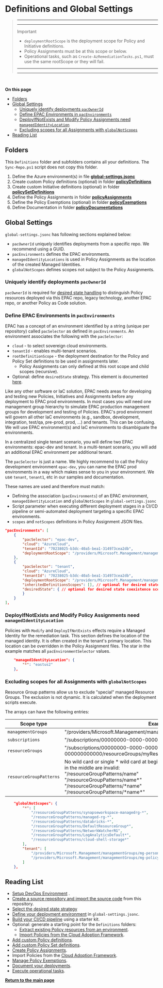 
# Definitions and Global Settings

> ---
> ---
>
> Important
>
> - `deploymentRootScope` is the deployment scope for Policy and Initiative definitions.
> - Policy Assignments must be at this scope or below.
> - Operational tasks, such as `Create-AzRemediationTasks.ps1`, must use the same rootScope or they will fail.
>
> ---
> ---

<br/>

**On this page**

* [Folders](#folders)
* [Global Settings](#global-settings)
  * [Uniquely identify deployments `pacOwnerId`](#uniquely-identify-deployments-pacownerid)
  * [Define EPAC Environments in `pacEnvironments`](#define-epac-environments-in-pacenvironments)
  * [DeployIfNotExists and Modify Policy Assignments need `managedIdentityLocation`](#deployifnotexists-and-modify-policy-assignments-need-managedidentitylocation)
  * [Excluding scopes for all Assignments with `globalNotScopes`](#excluding-scopes-for-all-assignments-with-globalnotscopes)
* [Reading List](#reading-list)

## Folders

This `Definitions` folder and subfolders contains all your definitions. The `Sync-Repo.ps1` script does not copy this folder.

1. Define the Azure environment(s) in file **[global-settings.jsonc](#global-settings)**
1. Create custom Policy definitions (optional) in folder **[policyDefinitions](policy-definitions.md)**
1. Create custom Initiative definitions (optional) in folder **[policySetDefinitions](policy-set-definitions.md)**
1. Define the Policy Assignments in folder **[policyAssignments](policy-assignments.md)**
1. Define the Policy Exemptions (optional) in folder **[policyExemptions](policy-exemptions.md)**
1. Define Documentation in folder **[policyDocumentations](documenting-assignments-and-policy-sets.md)**

## Global Settings

`global-settings.jsonc` has following sections explained below:

- `pacOwnerId` uniquely identifies deployments from a specific repo. We recommend using a GUID.
- `pacEnvironments` defines the EPAC environments.
- `managedIdentityLocations` is used in Policy Assignments as the location of the created Managed Identities.
- `globalNotScopes` defines scopes not subject to the Policy Assignments.

### Uniquely identify deployments `pacOwnerId`

`pacOwnerId` is required for [desired state handling](desired-state-strategy.md) to distinguish Policy resources deployed via this EPAC repo, legacy technology, another EPAC repo, or another Policy as Code solution.

### Define EPAC Environments in `pacEnvironments`

EPAC has a concept of an environment identified by a string (unique per repository) called `pacSelector` as defined in `pacEnvironments`. An environment associates the following with the `pacSelector`:

- `cloud` - to select sovereign cloud environments.
- `tenantId` - enables multi-tenant scenarios.
- `rootDefinitionScope` - the deployment destination for the Policy and Policy Set definitions to be used in assignments later.
  - Policy Assignments can only defined at this root scope and child scopes (recursive).
- Optional: define `desiredState` strategy. This element is documented [here](desired-state-strategy.md).

Like any other software or IaC solution, EPAC needs areas for developing and testing new Policies, Initiatives and Assignments before any deployment to EPAC prod environments. In most cases you will need one management group hierarchy to simulate EPAC production management groups for development and testing of Policies. EPAC's prod environment will govern all other IaC environments (e.g., sandbox, development, integration, test/qa, pre-prod, prod, ...) and tenants. This can be confusing. We will use EPAC environment(s) and IaC environments to disambiguate the environments.

In a centralized single tenant scenario, you will define two EPAC environments: epac-dev and tenant. In a multi-tenant scenario, you will add an additional EPAC environment per additional tenant.

The `pacSelector` is just a name. We highly recommend to call the Policy development environment `epac-dev`, you can name the EPAC prod environments in a way which makes sense to you in your environment. We use `tenant`, `tenant1`, etc in our samples and documentation.

These names are used and therefore must match:

- Defining the association (`pacEnvironments`) of an EPAC environment, `managedIdentityLocation` and `globalNotScopes` in `global-settings.jsonc`
- Script parameter when executing different deployment stages in a CI/CD pipeline or semi-automated deployment targeting a specific EPAC environments.
- `scopes` and `notScopes` definitions in Policy Assignment JSON files.

```json
"pacEnvironments": [
    {
        "pacSelector": "epac-dev",
        "cloud": "AzureCloud",
        "tenantId": "70238025-b3dc-40a5-bea1-314973cea2db",
        "deploymentRootScope": "/providers/Microsoft.Management/managementGroups/PAC-Heinrich-Dev"
    },
    {
        "pacSelector": "tenant",
        "cloud": "AzureCloud",
        "tenantId": "70238025-b3dc-40a5-bea1-314973cea2db",
        "deploymentRootScope": "/providers/Microsoft.Management/managementGroups/Contoso-Root",
        "inheritedDefinitionsScopes": [], // optional for desired state coexistence scenarios
        "desiredState": { // optional for desired state coexistence scenarios
        }
    }
],
```

### DeployIfNotExists and Modify Policy Assignments need `managedIdentityLocation`

Policies with `Modify` and `DeployIfNotExists` effects require a Managed Identity for the remediation task. This section defines the location of the managed identity. It is often created in the tenant's primary location. This location can be overridden in the Policy Assignment files. The star in the example matches all `pacEnvironmentSelector` values.

```json
    "managedIdentityLocation": {
        "*": "eastus2"
    },
```

### Excluding scopes for all Assignments with `globalNotScopes`

Resource Group patterns allow us to exclude "special" managed Resource Groups. The exclusion is not dynamic. It is calculated when the deployment scripts execute.

The arrays can have the following entries:

| Scope type | Example |
|------------|---------|
| `managementGroups` | "/providers/Microsoft.Management/managementGroups/myManagementGroupId" |
| `subscriptions` | "/subscriptions/00000000-0000-0000-000000000000" |
| `resourceGroups` | "/subscriptions/00000000-0000-0000-000000000000/resourceGroups/myResourceGroup" |
| `resourceGroupPatterns` | No wild card or single \* wild card at beginning or end of name or both; wild cards in the middle are invalid: <br/> "/resourceGroupPatterns/name" <br/> "/resourceGroupPatterns/name\*" <br/>  "/resourceGroupPatterns/\*name" <br/> "/resourceGroupPatterns/\*name\*"<br/>

```json
    "globalNotScopes": {
        "*": [
            "/resourceGroupPatterns/synapseworkspace-managedrg-*",
            "/resourceGroupPatterns/managed-rg-*",
            "/resourceGroupPatterns/databricks-*",
            "/resourceGroupPatterns/DefaultResourceGroup*",
            "/resourceGroupPatterns/NetworkWatcherRG",
            "/resourceGroupPatterns/LogAnalyticsDefault*",
            "/resourceGroupPatterns/cloud-shell-storage*"
        ],
        "tenant": [
            "/providers/Microsoft.Management/managementGroups/mg-personal-subscriptions",
            "/providers/Microsoft.Management/managementGroups/mg-policy-as-code"
        ]
    },
```

## Reading List

- [Setup DevOps Environment](operating-environment.md) .
- [Create a source repository and import the source code](clone-github.md) from this repository.
- [Select the desired state strategy](desired-state-strategy.md)
- [Define your deployment environment](definitions-and-global-settings.md) in `global-settings.jsonc`.
- [Build your CI/CD pipeline](ci-cd-pipeline.md) using a starter kit.
- Optional: generate a starting point for the `Definitions` folders:
  - [Extract existing Policy resources from an environment](extract-existing-policy-resources.md).
  - [Import Policies from the Cloud Adoption Framework](cloud-adoption-framework.md).
- [Add custom Policy definitions](policy-definitions.md).
- [Add custom Policy Set definitions](policy-set-definitions.md).
- [Create Policy Assignments](policy-assignments.md).
- Import Policies from the [Cloud Adoption Framework](cloud-adoption-framework.md).
- [Manage Policy Exemptions](policy-exemptions.md).
- [Document your deployments](documenting-assignments-and-policy-sets.md).
- [Execute operational tasks](operational-scripts.md).

**[Return to the main page](../README.md)**

